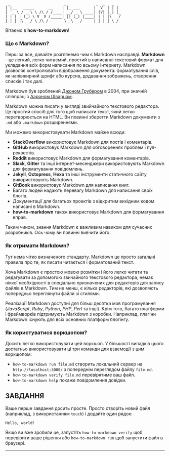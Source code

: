      _                        _             _  _   _
    | |__   _____      __    | |_ ___      |  V  | | |
    | '_ \ / _ \ \ /\ / /____| __/ _ \ ____| |V| |_| |_
    | | | | (_) \ V  V /_____| || (_) |____| | | |\   /
    |_| |_|\___/ \_/\_/       \__\___/     |_| |_| \_/


Вітаємо в **how-to-markdown**!

### Що є Markdown?

Перш за все, давайте розглянемо чим є Markdown насправді.
**Markdown** - це легкий, легко читаємий, простий в написанні текстовий формат для укладання всіх форм написання по всьому Інтернету. Markdown дозволяє контролювати відображення документа: форматування слів, як напівжирний шрифт або курсив, додавання зображень, створення списків і так далі.

Markdown був зроблений [Джоном Грубером](http://daringfireball.net/) в 2004, при значній співпраці з [Аароном Шварцом](http://www.aaronsw.com/).

Markdown можна писати у вигляді звийчайного текстового редактора. Це простий спосіб для того щоб написати текст, який легко перетворюється на HTML. Ви повинні зберегти Markdown документи з `.md` або `.markdown` розширеннями.

Ми можемо використовувати Markdown майже всюди:

* **StackOverflow** використовує Markdown для постів і коментарів.
* **GitHub** використовує Markdown для обговореннях проблем і пул-реквестів.
* **Reddit** використовує Markdown для форматування коментарів.
* **Slack**, **Gitter** та інші інтернет-месенджери використовують Markdown для форматування повідомлень.
* **Jekyll**, **Octopress**, **Hexo** та інші інструменти статичного сайту використовують Markdown.
* **GitBook** використовує Markdown для написання книг.
* Багато людей надають перевагу Markdown для написання своїх блогів.
* Документації для багатьох проектів з відкритим вихідним кодом написані в Markdown.
* **how-to-markdown** також використовує Markdown для форматування вправ.

Таким чином, знання Markdown є важливим навиком для сучасних розробників. Ось чому ви повинні вивчити його.

### Як отримати Markdown?

Тут нема чітко визначеного стандарту. Markdown це просто загальні правила про те, як писати читається і форматований текст.

Хоча Markdown є простою мовою розмітки і його легко читати та редагувати за допомогою звичайного текстового редактора, немає ніякої необхідності в спеціально призначених для редакторів для запису файлів в Markdown. Тим не менш, є кілька редакторів, які дозволяють попередньо переглянути файли зі стилями.

Реалізації Markdown доступні для більш десятка мов програмування (_JavaScript_, _Ruby_, _Python_, _PHP_, _Perl_ та інші). Крім того, багато платформи і фреймворків підтримують Markdown з коробки. Наприклад, плагіни Markdown існують для всіх основних платформ блогінгу.

### Як користуватися воркшопом?

Досить легко використовувати цей воркшоп. У більшості випадків цього достатньо використовувати ці три команди для взаємодії з цим воркшопом:

* `how-to-markdown run file.md` створить локальний сервер на `http://localhost:3000/` з попереднім переглядом файлу `file.md`.
* `how-to-markdown verify file.md` перевірятиме ваш файл.
* `how-to-markdown help` покаже повідомлення довідки.

## ЗАВДАННЯ

Ваше перше завдання досить просте. Просто створіть новий файл (наприклад, з використанням `touch`) і додайте один рядок:

    Hello, world!

Якщо ви вже зробили це, запустіть `how-to-markdown verify` щоб перевірити ваше рішення або `how-to-markdown run` щоб запустити файл в браузері.

---
